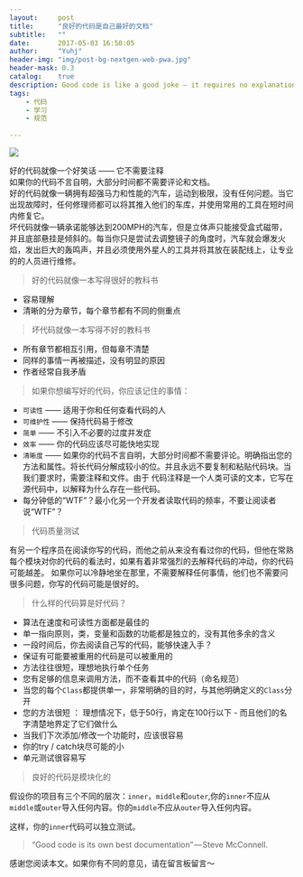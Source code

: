 ```yaml
---
layout:     post
title:      "良好的代码是自己最好的文档"
subtitle:   ""
date:       2017-05-03 16:50:05
author:     "Yuhj"
header-img: "img/post-bg-nextgen-web-pwa.jpg"
header-mask: 0.3
catalog:    true
description: Good code is like a good joke — it requires no explanation.
tags:
    - 代码    
    - 学习
    - 规范
    
---
```

![](https://cdn-images-1.medium.com/max/1600/1*IP0pZuFq3pQ7KTUV0Nz7fQ.jpeg)

好的代码就像一个好笑话 —— 它不需要注释<br>
如果你的代码不言自明，大部分时间都不需要评论和文档。<br>
好的代码就像一辆拥有超强马力和性能的汽车，运动到极限，没有任何问题。当它出现故障时，任何修理师都可以将其推入他们的车库，并使用常用的工具在短时间内修复它。<br>
坏代码就像一辆承诺能够达到200MPH的汽车，但是立体声只能接受盒式磁带，并且底部悬挂是倾斜的。每当你只是尝试去调整镜子的角度时，汽车就会爆发火焰，发出巨大的轰鸣声，并且必须使用外星人的工具并将其放在装配线上，让专业的的人员进行维修。

> 好的代码就像一本写得很好的教科书

- 容易理解
- 清晰的分为章节，每个章节都有不同的侧重点

> 坏代码就像一本写得不好的教科书

- 所有章节都相互引用，但每章不清楚
- 同样的事情一再被描述，没有明显的原因
- 作者经常自我矛盾


> 如果你想编写好的代码，你应该记住的事情：

- `可读性` —— 适用于你和任何查看代码的人
- `可维护性` —— 保持代码易于修改
- `简单` —— 不引入不必要的过度并发症
- `效率` —— 你的代码应该尽可能快地实现
- `清晰度` —— 如果你的代码不言自明，大部分时间都不需要评论。明确指出您的方法和属性。将长代码分解成较小的位。并且永远不要复制和粘贴代码块。当我们要求时，需要注释和文件。由于 代码注释是一个人类可读的文本，它写在源代码中，以解释为什么存在一些代码。
- 每分钟低的“WTF”？最小化另一个开发者读取代码的频率，不要让阅读者说“WTF”？
> 代码质量测试

有另一个程序员在阅读你写的代码，而他之前从来没有看过你的代码，但他在常熟每个模块对你的代码的看法时，如果有着非常强烈的去解释代码的冲动，你的代码可能越差。
如果你可以冷静地坐在那里，不需要解释任何事情，他们也不需要问很多问题，你写的代码可能是很好的。

> 什么样的代码算是好代码？

- 算法在速度和可读性方面都是最佳的
- 单一指向原则，类，变量和函数的功能都是独立的，没有其他多余的含义
- 一段时间后，你去阅读自己写的代码，能够快速入手？
- 保证有可能要被重用的代码是可以被重用的
- 方法往往很短，理想地执行单个任务
- 您有足够的信息来调用方法，而不查看其中的代码（命名规范）
- 当您的每个`Class`都提供单一，非常明确的目的时，与其他明确定义的`Class`分开
- 您的方法很短 ： 理想情况下，低于50行，肯定在100行以下 - 而且他们的名字清楚地界定了它们做什么
- 当我们下次添加/修改一个功能时，应该很容易
- 你的try / catch块尽可能的小
- 单元测试很容易写

> 良好的代码是模块化的

假设你的项目有三个不同的层次：`inner`，`middle`和`outer`,你的`inner`不应从`middle`或`outer`导入任何内容。你的`middle`不应从`outer`导入任何内容。<br>

这样，你的`inner`代码可以独立测试。

> “Good code is its own best documentation” — Steve McConnell.

感谢您阅读本文。如果你有不同的意见，请在留言板留言～















